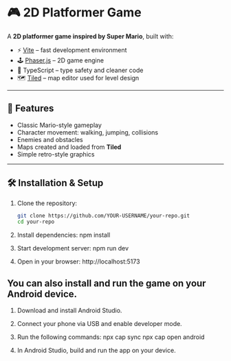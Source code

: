 # 🎮 2D Platformer Game

A **2D platformer game inspired by Super Mario**, built with:

- ⚡ [Vite](https://vitejs.dev/) – fast development environment
- 🕹️ [Phaser.js](https://phaser.io/) – 2D game engine
- 📘 TypeScript – type safety and cleaner code
- 🗺️ [Tiled](https://www.mapeditor.org/) – map editor used for level design

---

## 🚀 Features

- Classic Mario-style gameplay
- Character movement: walking, jumping, collisions
- Enemies and obstacles
- Maps created and loaded from **Tiled**
- Simple retro-style graphics

---

## 🛠️ Installation & Setup

1. Clone the repository:

   ```bash
   git clone https://github.com/YOUR-USERNAME/your-repo.git
   cd your-repo

   ```

2. Install dependencies:
   npm install

3. Start development server:
   npm run dev

4. Open in your browser:
   http://localhost:5173

## You can also install and run the game on your Android device.

1. Download and install Android Studio.

2. Connect your phone via USB and enable developer mode.

3. Run the following commands:
   npx cap sync
   npx cap open android

4. In Android Studio, build and run the app on your device.
